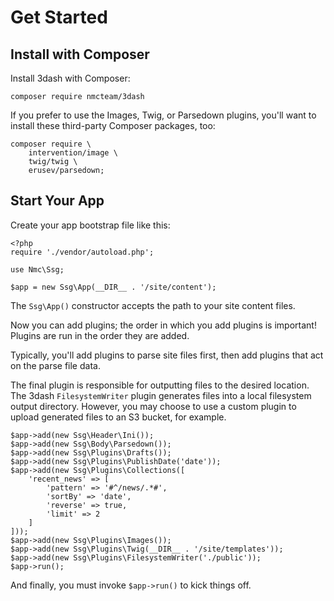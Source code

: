 # Get Started

## Install with Composer

Install 3dash with Composer:

```
composer require nmcteam/3dash
```

If you prefer to use the Images, Twig, or Parsedown plugins, you'll
want to install these third-party Composer packages, too:

```
composer require \
    intervention/image \
    twig/twig \
    erusev/parsedown;
```

## Start Your App

Create your app bootstrap file like this:

```
<?php
require './vendor/autoload.php';

use Nmc\Ssg;

$app = new Ssg\App(__DIR__ . '/site/content');
```

The `Ssg\App()` constructor accepts the path to your site content files.

Now you can add plugins; the order in which you add plugins is important!
Plugins are run in the order they are added.

Typically, you'll add plugins to parse site files first, then add plugins
that act on the parse file data.

The final plugin is responsible for outputting files to the desired 
location. The 3dash `FilesystemWriter` plugin generates files into
a local filesystem output directory. However, you may choose to use
a custom plugin to upload generated files to an S3 bucket, for example.

```
$app->add(new Ssg\Header\Ini());
$app->add(new Ssg\Body\Parsedown());
$app->add(new Ssg\Plugins\Drafts());
$app->add(new Ssg\Plugins\PublishDate('date'));
$app->add(new Ssg\Plugins\Collections([
    'recent_news' => [
        'pattern' => '#^/news/.*#',
        'sortBy' => 'date',
        'reverse' => true,
        'limit' => 2
    ]
]));
$app->add(new Ssg\Plugins\Images());
$app->add(new Ssg\Plugins\Twig(__DIR__ . '/site/templates'));
$app->add(new Ssg\Plugins\FilesystemWriter('./public'));
$app->run();
```

And finally, you must invoke `$app->run()` to kick things off.
